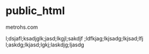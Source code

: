 # public_html
metrohs.com


l;dsjafl;ksadjglk;jasd;lkgjl;sakdjf
;ldfkjag;lkjsadg;lkjsad;lfj
l;askdg;lkjasd;lgkj;laskdjg;ljasdg
